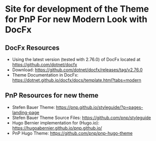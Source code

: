 # Site for development of the Theme for PnP For new Modern Look with DocFx

## DocFx Resources

- Using the latest version (tested with 2.76.0) of DocFx located at https://github.com/dotnet/docfx
- Download: https://github.com/dotnet/docfx/releases/tag/v2.76.0
- Theme Documentation in DocFx: https://dotnet.github.io/docfx/docs/template.html?tabs=modern

## PnP Resources for new theme

- Stefen Bauer Theme: https://pnp.github.io/styleguide/?p=pages-landing-page
- Stefen Bauer Theme Source Files: https://github.com/pnp/styleguide
- Hugo Bernier implementation for (Hugo.io): https://hugoabernier.github.io/pnp.github.io/
- PnP Hugo Theme: https://github.com/pnp/pnp-hugo-theme